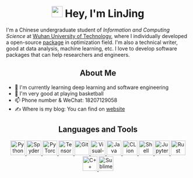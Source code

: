 <h1 align="center"> <img src="https://emojis.slackmojis.com/emojis/images/1531849430/4246/blob-sunglasses.gif?1531849430" width="30"/> Hey, I'm LinJing </h1>

I'm a Chinese undergraduate student of *Information and Computing Science* at [Wuhan University of Technology], where I individually developed a open-source [package] in optimization field. I'm also a technical writer, good at data analysis, machine learning, etc. I love to develop software packages that can help researchers and engineers.

<h2 align='center'><b>About Me</b></h2>

- 🌱 I'm currently learning deep learning and software engineering
- 🏀 I'm very good at playing basketball
- 📫 Phone number & WeChat: 18207129058
- ✍ Where is my blog: You can find on [website]

[Wuhan University of Technology]: https://whut.edu.cn/
[package]: https://github.com/linjing-lab/optimtool
[website]: https://blog.csdn.net/linjing_zyq

<h2 align='center'><b>Languages and Tools</b></h2>

<p align='center'>
    <a href='https://www.python.org/'>
        <img src='https://cdn.jsdelivr.net/npm/simple-icons@5.2.0/icons/python.svg' alt='Python' height='40'>
    </a>
    <a href='https://www.spyder-ide.org/'>
        <img src='https://cdn.jsdelivr.net/npm/simple-icons@5.2.0/icons/spyder.svg' alt='Spyder' height='40'>
    </a>
    <a href='https://pytorch.org/'>
        <img src='https://cdn.jsdelivr.net/npm/simple-icons@5.2.0/icons/pytorch.svg' alt='PyTorch' height='40'>
    </a>
    <a href='https://tensorflow.google.cn/'>
        <img src='https://cdn.jsdelivr.net/npm/simple-icons@5.2.0/icons/tensorflow.svg' alt='TensorFlow' height='40'>
    </a>
    <a href='https://git-scm.com/'>
        <img src='https://cdn.jsdelivr.net/npm/simple-icons@5.2.0/icons/git.svg' alt='Git' height='40'>
    </a>
    <a href='https://visualstudio.microsoft.com/'>
        <img src='https://cdn.jsdelivr.net/npm/simple-icons@5.2.0/icons/visualstudio.svg' alt='Visual-Studio' height='40'>
    </a>
    <a href='https://www.java.com/en/'>
        <img src='https://cdn.jsdelivr.net/npm/simple-icons@5.2.0/icons/java.svg' alt='Java' height='40'>
    </a>
    <a href='https://www.jetbrains.com/clion/'>
        <img src='https://cdn.jsdelivr.net/npm/simple-icons@5.2.0/icons/clion.svg' alt='CLion' height='40'>
    </a>
    <a href='https://www.shell.com/'>
        <img src='https://cdn.jsdelivr.net/npm/simple-icons@5.2.0/icons/shell.svg' alt='Shell' height='40'>
    </a>
    <a href='https://jupyter.org/'>
        <img src='https://cdn.jsdelivr.net/npm/simple-icons@5.2.0/icons/jupyter.svg' alt='Jupyter' height='40'>
    </a>
    <a href='https://www.rust-lang.org/'>
        <img src='https://cdn.jsdelivr.net/npm/simple-icons@5.2.0/icons/rust.svg' alt='Rust' height='40'>
    </a>
    <a href='https://en.cppreference.com/w/cpp'>
        <img src='https://cdn.jsdelivr.net/npm/simple-icons@5.2.0/icons/cplusplus.svg' alt='C++' height='40'>
    </a>
    <a href='https://www.sublimetext.com/'>
        <img src='https://cdn.jsdelivr.net/npm/simple-icons@5.2.0/icons/sublimetext.svg' alt='Sublime-Text' height='40'>
    </a>
</p>
